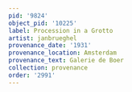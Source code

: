 ```yaml
---
pid: '9824'
object_pid: '10225'
label: Procession in a Grotto
artist: janbrueghel
provenance_date: '1931'
provenance_location: Amsterdam
provenance_text: Galerie de Boer
collection: provenance
order: '2991'
---
```


